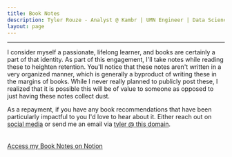```yaml
---
title: Book Notes
description: Tyler Rouze - Analyst @ Kambr | UMN Engineer | Data Science. Tyler's book notes houses all of the notes and inspirations he's taken away from various reads. Check back for updates as new books are read!
layout: page
---
```

<hr>
I consider myself a passionate, lifelong learner, and books are certainly a part of that identity. As part of this engagement, I'll take notes while reading these to heighten retention. You'll notice that these notes aren't written in a very organized manner, which is generally a byproduct of writing these in the margins of books. While I never really planned to publicly post these, I realized that it is possible this will be of value to someone as opposed to just having these notes collect dust.

As a repayment, if you have any book recommendations that have been particularly impactful to you I'd love to hear about it. Either reach out on [social media](https://tylerrouze.com/socials) or send me an email via [tyler @ this domain](mailto:tyler@tylerrouze.com).
<br>
<br>
<br>
<a href="https://www.notion.so/dac9501e044c4009bcb158edbbd032f1?v=796540bb02d34f97aa7c2b5ee3bf626a" class="button-comment button--large" align="center">Access my Book Notes on Notion</a>

